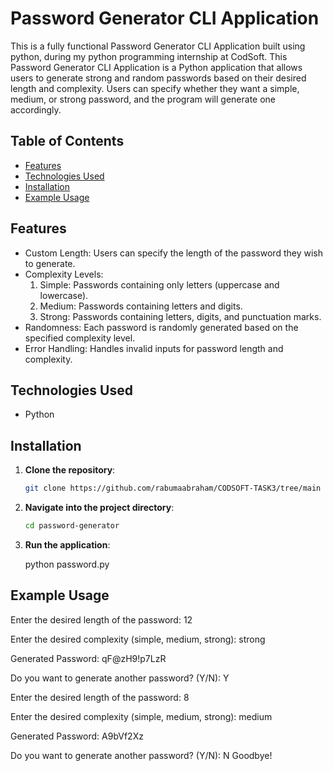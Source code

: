 # Password Generator CLI Application

This is a fully functional Password Generator CLI Application built using python, during my python programming internship at CodSoft. This Password Generator CLI Application is a Python application that allows users to generate strong and random passwords based on their desired length and complexity. Users can specify whether they want a simple, medium, or strong password, and the program will generate one accordingly.

## Table of Contents

- [Features](#features)
- [Technologies Used](#technologies-used)
- [Installation](#installation)
- [Example Usage](#example-usage)

## Features

- Custom Length: Users can specify the length of the password they wish to generate.
- Complexity Levels:
  1. Simple: Passwords containing only letters (uppercase and lowercase).
  2. Medium: Passwords containing letters and digits.
  3. Strong: Passwords containing letters, digits, and punctuation marks.
- Randomness: Each password is randomly generated based on the specified complexity level.
- Error Handling: Handles invalid inputs for password length and complexity.

## Technologies Used

- Python

## Installation

1. **Clone the repository**:

    ```bash
    git clone https://github.com/rabumaabraham/CODSOFT-TASK3/tree/main
    ```

2. **Navigate into the project directory**:

    ```bash
    cd password-generator
    ```

3. **Run the application**:

    python password.py


## Example Usage

Enter the desired length of the password: 12

Enter the desired complexity (simple, medium, strong): strong

Generated Password: qF@zH9!p7LzR

Do you want to generate another password? (Y/N): Y

Enter the desired length of the password: 8

Enter the desired complexity (simple, medium, strong): medium

Generated Password: A9bVf2Xz

Do you want to generate another password? (Y/N): N
Goodbye!
